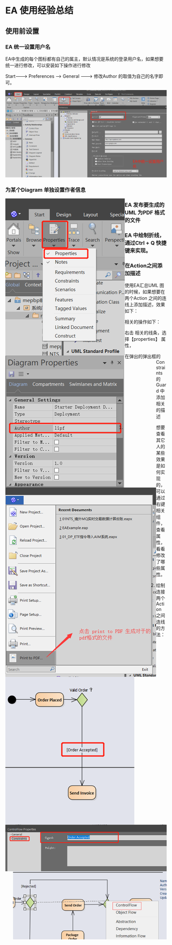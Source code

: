 # EA 使用经验总结

## 使用前设置

### EA 统一设置用户名

EA中生成的每个图标都有自己的属主，默认情况是系统的登录用户名，如果想要统一进行修改，可以安装如下操作进行修改

Start---> Preferences --> General ---> 修改Author 的取值为自己的名字即可。



<img src="./pic/00_comm/001_EA统一设置用户名_20220316.png">





### 为某个Diagram 单独设置作者信息

<img src=".\pic\00_comm\003_EA中为Diagram Notes单独设置Author中的信息_20220923.png.png" align="left">



<img src=".\pic\00_comm\002_EA中为Diagram Notes单独设置Author中的信息_20220923.png" align="left">



### EA 发布要生成的UML 为PDF 格式的文件

<img src="./pic/00_comm/004_打印图片为pdf.png" align="left">



###  EA 中绘制折线， 通过Ctrl + Q 快捷键来实现。 



### 在Action之间添加描述

使用EA汇总UML 图的时候，如果想要在两个Action 之间的连线上添加描述，效果如下：

<img src="./pic/00_comm/005_Action连线之间添加描述.png" align="left">



相关的操作如下：

右击 相关的线条，选择【properties】 属性， 

<img src="./pic/00_comm/006_Action连线之间添加描述.png" align="left">

在弹出的弹出框的Constraints 的Guard 中添加相关的描述

 

 

1. 想要查看其它人的某些效果是如何实现的，可以通过右键相关组件，查看属性，看看修改了哪些属性。 

2. 绘制连接两个Action 之间连线的方法：

   <img src="./pic/00_comm/007_查看属性的设置方式.png" align="left">
